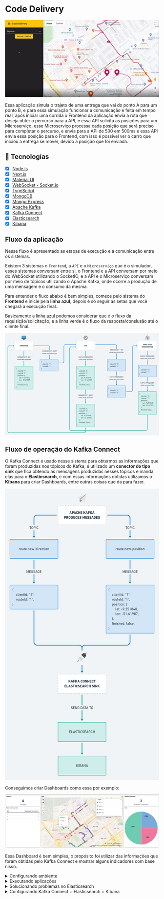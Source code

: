 # Code Delivery

![codedelivery](.github/code-delivery.png)

Essa aplicação simula o trajeto de uma entrega que vai do ponto A para um ponto B, e para essa simulação funcionar a comunicação é feita em tempo real, após iniciar uma corrida o Frontend da aplicação envia a rota que deseja obter o percurso para a API, e essa API solicita as posições para um Microserviço, esse Microserviço processa cada posição que será preciso para completar o percurso, e envia para a API de 500 em 500ms e essa API envia essa posição para o Frontend, com isso é possível ver o carro que iniciou a entrega se mover, devido a posição que foi enviada.

## :rocket: Tecnologias

- [x] [Node.js](https://nodejs.org)
- [x] [Next.js](https://nextjs.org)
- [x] [Material UI](https://mui.com)
- [x] [WebSocket - Socket.io](https://socket.io)
- [x] [TypeScript](https://www.typescriptlang.org)
- [x] [MongoDB](https://mongodb.com)
- [x] [Mongo Express](https://github.com/mongo-express/mongo-express)
- [x] [Apache Kafka](https://kafka.apache.org)
- [x] [Kafka Connect](https://kafka.apache.org/documentation/#connect)
- [x] [Elasticsearch](https://elastic.co)
- [x] [Kibana](https://elastic.co/kibana)

## Fluxo da aplicação

Nesse fluxo é apresentado as etapas de execução e a comunicação entre os sistemas.

Existem 3 sistemas o `Frontend`, a `API` e o `Microserviço` que é o simulador, esses sistemas conversam entre si, o Frontend e a API conversam por meio do WebSocket utilizando o SocketIO, e a API e o Microserviço conversam por meio de tópicos utilizando o Apache Kafka, onde ocorre a produção de uma mensagem e o consumo da mesma.

Para entender o fluxo abaixo é bem simples, comece pelo sistema do **Frontend** e inicie pela **linha azul**, depois é só seguir as setas que você chegará a execução final.

Basicamente a linha azul podemos considerar que é o fluxo da requisição/solicitação, e a linha verde é o fluxo da resposta/conslusão até o cliente final.

![code-delivery-application](.github/code-delivery-application.png)

## Fluxo de operação do Kafka Connect

O Kafka Connect é usado nesse sistema para obtermos as informações que foram produzidas nos tópicos do Kafka, é utilizado um **conector do tipo sink** que fica obtendo as mensagens produzidas nesses tópicos e manda elas para o **Elasticsearch**, e com essas informações obtidas utilizamos o **Kibana** para criar Dashboards, entre outras coisas que da para fazer.

![code-delivery-kafka-connect](.github/code-delivery-kafka-connect.png)

Conseguimos criar Dashboards como essa por exemplo:

![kibana-dashboard](.github/kibana-dashboard.png)

Essa Dashboard é bem simples, o propósito foi utilizar das informações que foram obtidas pelo Kafka Connect e mostrar alguns indicadores com base nisso.

<details>
<summary>Configurando ambiente</summary>

## Configurando ambiente

É necessário efetuar algumas configurações, para quando for iniciar o ambiente ele subir corretamente.

Todas as aplicações estão rodando com a utilização do [Docker](https://docker.com) e [Docker Compose](https://docs.docker.com/compose) então é necessário ter essas ferramentas instaladas em seu sistema.

Um outro ponto importante é que os ambientes estão separados por responsabilidade, por exemplo, tudo que é relacionado ao Apache Kafka e Elasticsearch está dentro de sua respectiva pasta, mas esses ambientes precisam se comunicar entre si, e uma excelente forma de fazer isso é usar o recurso `extra_hosts` do Docker, pois eles não estão dentro de um mesmo arquivo `docker-compose.yaml`, e sim separados.

Os containers necessários estão todos configurados com esse recurso, mas seu sistema precisa ter uma configuração adicional dentro de `/etc/hosts` com o seguinte conteúdo:

```text
127.0.0.1 host.docker.internal
```

Após efetuar essa configuração, reinicie seu sistema.

### API

O arquivo `.env.example` já está preenchido corretamente para o uso, basta copiá-lo:

```bash
$ cd api
$ cp .env.example .env
```

### Frontend

O arquivo `.env.local.example` está quase completo, falta preencher a variável `NEXT_PUBLIC_GOOGLE_API_KEY`

Esse projeto utiliza na parte de mapas o Google Maps, e para utilizar esse mapa é necessário obter uma API Key que precisamos gerar no GCP (Google Cloud Platform).

**1º** Acesse a GPC: https://console.cloud.google.com

**2º** Ative os serviços necessários

Acesse `APIs e serviços` → `Painel` → clique na opção `ATIVAR APIS E SERVIÇOS`

Você deve ativar 2 serviços

- Maps JavaScript API
- Directions API

![gcp-apis-and-services](.github/gcp-apis-and-services.png)

> **OBS:** a API de mapas do Google não é gratuito, você precisa ativar seu teste gratuito, e com isso você ganha US$ 300,00 para gastar com os serviços da plataforma, mas fique tranquilo após acabar os créditos você não será cobrado, os serviços param de funcionar, até você ativar sua conta para uma normal.

**3º** Gerando credenciais

Após ter ativado os 2 serviços no passo anterior, é necessário gerar a API key.

Acesse `APIs e serviços` → `Credenciais` → `+ Criar Credenciais` → `Chave de API`

Pronto, agora basta copiar o valor da chave que foi gerado, e adicionar na variável de ambiente `NEXT_PUBLIC_GOOGLE_API_KEY`:

```bash
$ cd frontend
$ cp .env.local.example .env.local
```
</details>


<details>
<summary>Executando aplicações</summary>

## Executando aplicações

Abaixo segue as instruções para rodar todas as aplicações:

### Apache Kafka

O ambiente do Apache Kafka irá subir o próprio **Apache Kafka** junto com o **Kafka Connect**, **Zookeeper**, **Kafka Topics Generator** e **Control Center**.

```bash
$ cd apache-kafka
$ docker-compose up -d
```

### Elasticsearch

O ambiente do Elasticsearch irá subir o próprio **Elasticsearch** e também o **Kibana**.

```bash
$ cd elasticsearch
$ docker-compose up -d
```

> **OBS:** possivelmente o container do Elasticsearch pode retornar algum erro, verifique a sessão que foi feita nessa documentação exclusivamente para tratar esse problema.

### API

O ambiente da API irá subir o Node.js para iniciar o servidor, MongoDB e Mongo Express.

```bash
$ cd api
$ docker-compose up -d
```

### Frontend

O ambiente do Frontend irá subir o Node.js para iniciar o servidor do Next.js e executar a aplicação.

```bash
$ cd frontend
$ docker-compose up -d
```
</details>


<details>
<summary>Solucionando problemas no Elasticsearch</summary>

## Solucionar problemas no Elasticsearch

Se o container Elasticsearch não iniciar, a primeira coisa que você precisa fazer é examinar os logs:

```bash
$ docker logs es01 -f
```

Se o erro for:

> Caused by: java.nio.file.AccessDeniedException: /usr/share/elasticsearch/data/nodes

Este erro ocorre por falta de permissão na pasta onde o volume do Elasticsearch está concentrado, existem duas formas de resolver, siga as soluções abaixo:

**1º** Alterando as permissões da pasta `es01` que está na sua máquina normal, essa pasta é gerada na tentativa de executar o container Elasticsearch:

```bash
$ sudo chown -R 1000:1000 es01
$ docker start es01
```

**2º** Mudando as permissões da pasta `/usr/share/elasticsearch/data` que está dentro do container do Elasticsearch, mas há um problema, o container não consegue ficar UP por muito tempo então você precisa executar os comandos rapidamente:

```bash
$ docker start es01 && docker exec -it es01 /bin/bash

# Dentro do container execute:
$ cd /
$ chown -R 1000:1000 /usr/share/elasticsearch/data
```

Se o erro for:

> es01 exited with code 78

> bootstrap check failure [1] of [1]: max virtual memory areas vm.max_map_count [65530] is too low, increase to at least [262144]

Executar o comando abaixo em seu sistema normal:

```bash
$ sudo sysctl -w vm.max_map_count=262144
$ docker start es01
```
</details>


<details>
<summary>Configurando Kafka Connect + Elasticsearch + Kibana</summary>

## Configurando Kafka Connect + Elasticsearch + Kibana

Esse procedimento é opcional, mas com ele você será capaz de utilizar o Elasticsearch e Kibana para utilizar os dados recebidos em uma Dashboard que você poderá criar.

Para fazer a integração com o Kafka Connect, precisamos adicionar o conector do Elasticsearch, que já está todo configurado e localizado em `apache-kafka/connectors/elastisearch.properties`, por esse conector ser do tipo `sink` os dados obtidos dos tópicos `route.new-direction` e `route.new-position` vão ser enviados para o Elasticsearch.

### Adicionando conector

**1º** Certifique-se que o ambiente do Apache Kafka e todos os outros estejam rodando.

**2º** Acesse o Controle Center pelo endereço: http://localhost:9021
  - 2.1 - Clique em **controlcenter.cluster**
  - 2.2 - Clique em **Connect**
  - 2.3 - Clique em **connect-default**
  - 2.4 - Clique em **Add connector**
  - 2.5 - Clique em **Upload connector config file** e selecione o connector do Elasticsearch que está em `apache-kafka/connectors/elastisearch.properties`
  - 2.6 - Clique em **Continue**
  - 2.7 - Clique em **Launch**

Se tudo der certo, o conector irá ficar **Running**

### Criando Mappings no Kibana

**1º** Acesse o Kibana pelo endereço: http://localhost:5601
  - 1.1 - Clique em **Explore on my own**

**2º** Expanda o menu lateral, e acesse: `Management` -> `Dev Tools`

Cole esse mapping abaixo, para o tópico **route.new-direction** e clique em um botão verde para executar essa requisição:

```yaml
PUT route.new-direction
{
  "mappings": {
    "properties": {
      "clientId": {
        "type": "text",
        "fields": {
          "keyword": {
            "type": "keyword"
          }
        }
      },
      "routeId": {
        "type": "text",
        "fields": {
          "keyword": {
            "type": "keyword"
          }
        }
      },
      "timestamp": {
        "type": "date"
      }
    }  
  }
}
```

Agora faça o mesmo para o tópico **route.new-position** com o mapping abaixo:

```yaml
PUT route.new-position
{
  "mappings": {
    "properties": {
      "clientId": {
        "type": "text",
        "fields": {
          "keyword": {
            "type": "keyword"
          }
        }
      },
      "routeId": {
        "type": "text",
        "fields": {
          "keyword": {
            "type": "keyword"
          }
        }
      },
      "position": {
        "type": "geo_point"
      },
      "finished": {
        "type": "boolean"
      },
      "timestamp": {
        "type": "date"
      }
    }  
  }
}
```

Se retornar o status 200 - OK então a requisição foi efetuada com sucesso.

### Criando Index Patterns

**1º** No Kibana expanda o menu lateral, e acesse: `Management` -> `Stack Management`
  - 1.1 - Na sessão do Kibana clique em **Index Patterns**

**2º** Clique em **Create index pattern**

Você precisa criar 2 Index Patterns, um para o tópico **route.new-direction** e outro para **route.new-position**

No campo **Name** coloque o nome do tópico que está criando, e no campo **Timestamp field** selecione **timestamp**

Após isso basta clicar em **Create index pattern**

### Considerações finais

Bom nesse momento você está com tudo configurado corretamente, agora basta explorar os recursos do Kibana, você pode expandir o menu lateral acessar a sessão de `Analytics` -> `Discover`, pode também criar visualizações em `Analytics` -> `Visualize Library` etc.
</details>
